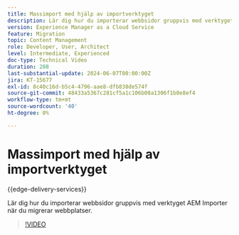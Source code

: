 ```yaml
---
title: Massimport med hjälp av importverktyget
description: Lär dig hur du importerar webbsidor gruppvis med verktyget AEM Importer när du migrerar webbplatser.
version: Experience Manager as a Cloud Service
feature: Migration
topic: Content Management
role: Developer, User, Architect
level: Intermediate, Experienced
doc-type: Technical Video
duration: 208
last-substantial-update: 2024-06-07T00:00:00Z
jira: KT-15677
exl-id: 8c40c16d-b5c4-4796-aae8-dfb838de574f
source-git-commit: 48433a5367c281cf5a1c106b08a1306f1b0e8ef4
workflow-type: tm+mt
source-wordcount: '40'
ht-degree: 0%

---
```


# Massimport med hjälp av importverktyget

{{edge-delivery-services}}

Lär dig hur du importerar webbsidor gruppvis med verktyget AEM Importer när du migrerar webbplatser.

>[!VIDEO](https://video.tv.adobe.com/v/3429597/?learn=on)
